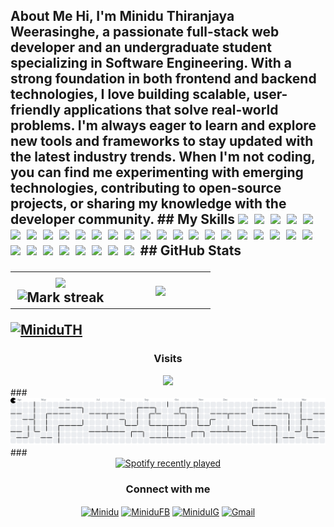 ## About Me Hi, I'm **Minidu Thiranjaya Weerasinghe**, a passionate **full-stack** web developer and an undergraduate student specializing in **Software Engineering**. With a strong foundation in both frontend and backend technologies, I love building scalable, user-friendly applications that solve real-world problems. I'm always eager to learn and explore new tools and frameworks to stay updated with the latest industry trends. When I'm not coding, you can find me experimenting with emerging technologies, contributing to open-source projects, or sharing my knowledge with the developer community. ## My Skills <img src="https://img.shields.io/badge/Bash-4EAA25?logo=gnubash&logoColor=fff">  <img src="https://img.shields.io/badge/C-00599C?logo=c&logoColor=white">  <img src="https://img.shields.io/badge/C++-%2300599C.svg?logo=c%2B%2B&logoColor=white">  <img src="https://img.shields.io/badge/Java-%23ED8B00.svg?logo=openjdk&logoColor=white">  <img src="https://img.shields.io/badge/Kotlin-%237F52FF.svg?logo=kotlin&logoColor=white">  <img src="https://img.shields.io/badge/Python-3776AB?logo=python&logoColor=fff">  <img src="https://img.shields.io/badge/JavaScript-F7DF1E?logo=javascript&logoColor=000">  <img src="https://img.shields.io/badge/TypeScript-3178C6?logo=typescript&logoColor=fff">  <img src="https://img.shields.io/badge/XML-767C52?logo=xml&logoColor=fff">  <img src="https://img.shields.io/badge/HTML-%23E34F26.svg?logo=html5&logoColor=white">  <img src="https://img.shields.io/badge/CSS-1572B6?logo=css3&logoColor=fff">  <img src="https://img.shields.io/badge/Bootstrap-7952B3?logo=bootstrap&logoColor=fff">  <img src="https://img.shields.io/badge/Tailwind%20CSS-%2338B2AC.svg?logo=tailwind-css&logoColor=white">  <img src="https://img.shields.io/badge/React-61DAFB?logo=react&logoColor=white">  <img src="https://img.shields.io/badge/React_Router-CA4245?logo=react-router&logoColor=white">  <img src="https://img.shields.io/badge/SvelteKit-%23f1413d.svg?logo=svelte&logoColor=white">  <img src="https://img.shields.io/badge/Vite-646CFF?logo=vite&logoColor=fff">  <img src="https://img.shields.io/badge/Node.js-6DA55F?logo=node.js&logoColor=white">  <img src="https://img.shields.io/badge/Nest.js-%23E0234E.svg?logo=nestjs&logoColor=white">  <img src="https://img.shields.io/badge/Next.js-black?logo=next.js&logoColor=white">  <img src="https://img.shields.io/badge/MongoDB-%234ea94b.svg?logo=mongodb&logoColor=white">  <img src="https://img.shields.io/badge/MySQL-4479A1?logo=mysql&logoColor=fff">  <img src="https://img.shields.io/badge/SQLite-%2307405e.svg?logo=sqlite&logoColor=white">  <img src="https://img.shields.io/badge/AWS-%23FF9900.svg?logo=amazon-web-services&logoColor=white">  <img src="https://img.shields.io/badge/Google%20Cloud-%234285F4.svg?logo=google-cloud&logoColor=white">  <img src="https://img.shields.io/badge/Docker-2496ED?logo=docker&logoColor=fff">  <img src="https://img.shields.io/badge/npm-CB3837?logo=npm&logoColor=fff">  <img src="https://img.shields.io/badge/pnpm-F69220?logo=pnpm&logoColor=fff">  <img src="https://img.shields.io/badge/Yarn-2C8EBB?logo=yarn&logoColor=fff">  <img src="https://img.shields.io/badge/Google%20Gemini-886FBF?logo=googlegemini&logoColor=fff">  <img src="https://img.shields.io/badge/Hugging%20Face-FFD21E?logo=huggingface&logoColor=000">  <img src="https://img.shields.io/badge/GitHub-%23121011.svg?logo=github&logoColor=white">  ## GitHub Stats <table><tbody><tr border="none"><td width="50%" align="center"> <img align="center" src="https://readme-stats-fork-mauve.vercel.app/api/?username=MiniduTH&theme=dark&show_icons=true&count_private=true"><br> <img alt="Mark streak" src="https://github-readme-streak-stats-five-roan.vercel.app?user=MiniduTH&theme=dark"></td><td width="50%" align="center"> <img align="center" src="https://readme-stats-fork-mauve.vercel.app/api/top-langs/?username=MiniduTH&theme=dark&hide_border=false&no-bg=true&no-frame=true&langs_count=6"></td></tr></tbody></table> <p> <a href="https://github.com/ryo-ma/github-profile-trophy"><img src="https://github-profile-trophy.vercel.app/?username=MiniduTH" alt="MiniduTH" /></a> </p> <h3 align="center"> Visits </h3> <div align="center"> <img src="https://profile-counter.glitch.me/MiniduTH/count.svg?" /> </div> ### <img src="https://raw.githubusercontent.com/MiniduTH/MiniduTH/output/pacman-contribution-graph.svg" alt="Pacman animation" /> ### <div align="center"> <a href="https://open.spotify.com/user/dwsnb2znraggso7hf1dt1ail7"> <img src="https://spotify-recently-played-readme.vercel.app/api?user=dwsnb2znraggso7hf1dt1ail7&count=5" alt="Spotify recently played" /> </a> </div> <h3 align="center"> Connect with me </h3> <p align="center"> <a href="https://linkedin.com/in/minidu0th" target="blank"><img align="center" src="https://raw.githubusercontent.com/rahuldkjain/github-profile-readme-generator/master/src/images/icons/Social/linked-in-alt.svg" alt="Minidu" height="30" width="40" /></a> <a href="https://fb.com/minidu0th" target="blank"><img align="center" src="https://raw.githubusercontent.com/rahuldkjain/github-profile-readme-generator/master/src/images/icons/Social/facebook.svg" alt="MiniduFB" height="30" width="40" /></a> <a href="https://instagram.com/minidu_th" target="blank"><img align="center" src="https://raw.githubusercontent.com/rahuldkjain/github-profile-readme-generator/master/src/images/icons/Social/instagram.svg" alt="MiniduIG" height="30" width="40" /></a> <a href="mailto:misterminidu@gmail.com" target="blank"><img align="center" src="https://upload.wikimedia.org/wikipedia/commons/4/4e/Gmail_Icon.png" alt="Gmail" height="30" width="40" /></a> </p> ###
